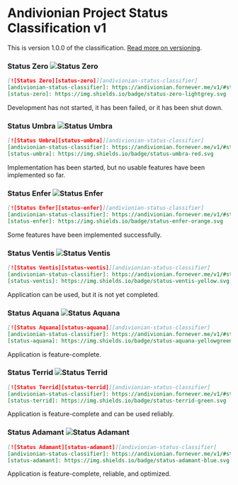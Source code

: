 Andivionian Project Status Classification v1
============================================
This is version 1.0.0 of the classification. [Read more on versioning][docs.versioning].

### Status Zero ![Status Zero][status-zero]
```markdown
[![Status Zero][status-zero]][andivionian-status-classifier]
[andivionian-status-classifier]: https://andivionian.fornever.me/v1/#status-zero-
[status-zero]: https://img.shields.io/badge/status-zero-lightgrey.svg
```

Development has not started, it has been failed, or it has been shut down.

### Status Umbra ![Status Umbra][status-umbra]
```markdown
[![Status Umbra][status-umbra]][andivionian-status-classifier]
[andivionian-status-classifier]: https://andivionian.fornever.me/v1/#status-umbra-
[status-umbra]: https://img.shields.io/badge/status-umbra-red.svg
```

Implementation has been started, but no usable features have been implemented so far.

### Status Enfer ![Status Enfer][status-enfer]
```markdown
[![Status Enfer][status-enfer]][andivionian-status-classifier]
[andivionian-status-classifier]: https://andivionian.fornever.me/v1/#status-enfer-
[status-enfer]: https://img.shields.io/badge/status-enfer-orange.svg
```

Some features have been implemented successfully.

### Status Ventis ![Status Ventis][status-ventis]
```markdown
[![Status Ventis][status-ventis]][andivionian-status-classifier]
[andivionian-status-classifier]: https://andivionian.fornever.me/v1/#status-ventis-
[status-ventis]: https://img.shields.io/badge/status-ventis-yellow.svg
```

Application can be used, but it is not yet completed.

### Status Aquana ![Status Aquana][status-aquana]
```markdown
[![Status Aquana][status-aquana]][andivionian-status-classifier]
[andivionian-status-classifier]: https://andivionian.fornever.me/v1/#status-aquana-
[status-aquana]: https://img.shields.io/badge/status-aquana-yellowgreen.svg
```

Application is feature-complete.

### Status Terrid ![Status Terrid][status-terrid]
```markdown
[![Status Terrid][status-terrid]][andivionian-status-classifier]
[andivionian-status-classifier]: https://andivionian.fornever.me/v1/#status-terrid-
[status-terrid]: https://img.shields.io/badge/status-terrid-green.svg
```

Application is feature-complete and can be used reliably.

### Status Adamant ![Status Adamant][status-adamant]
```markdown
[![Status Adamant][status-adamant]][andivionian-status-classifier]
[andivionian-status-classifier]: https://andivionian.fornever.me/v1/#status-adamant-
[status-adamant]: https://img.shields.io/badge/status-adamant-blue.svg
```

Application is feature-complete, reliable, and optimized.

[docs.versioning]: https://andivionian.fornever.me/v1/#versioning-notes
[status-adamant]: https://img.shields.io/badge/status-adamant-blue.svg
[status-aquana]: https://img.shields.io/badge/status-aquana-yellowgreen.svg
[status-enfer]: https://img.shields.io/badge/status-enfer-orange.svg
[status-terrid]: https://img.shields.io/badge/status-terrid-green.svg
[status-umbra]: https://img.shields.io/badge/status-umbra-red.svg
[status-ventis]: https://img.shields.io/badge/status-ventis-yellow.svg
[status-zero]: https://img.shields.io/badge/status-zero-lightgrey.svg
